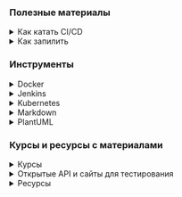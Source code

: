 ### Полезные материалы

<details Как катать CI/CD><summary>Как катать CI/CD</summary>

* [Как мы настроили CI/CD, чтобы релизить часто и без страха][habr_568612]
* [До 40 релизов в день в Enterprise: наша сool story][habr_563242]
* [Как катать релизы несколько раз в день и спать спокойно][habr_542842]
* [CI/CD DevOps Experience][ci_cd_devops_experience]
* [CI/CD Tools Comparison: A Comprehensive Guide With Examples][lambdatest_cicd] - сравнение различных CI/CD инструментов с примерами

[habr_568612]: https://habr.com/ru/company/otkritie/blog/568612/
[habr_563242]: https://habr.com/ru/company/otkritie/blog/563242/
[habr_542842]: https://habr.com/ru/company/yandex/blog/542842/
[ci_cd_devops_experience]: https://pechenek.net/devops/ci-cd-devops-experience/
[lambdatest_cicd]: https://www.lambdatest.com/learning-hub/cicd
</details>

<details Как запилить><summary>Как запилить</summary>

* [Как запилить джентльменский релиз][habr_588568]

[habr_588568]: https://habr.com/ru/amp/post/588568/
</details>

### Инструменты

<details Docker><summary>Docker</summary>

* [Шпаргалка с командами Docker][habr_336654]
* [Play with Docker — онлайн-сервис для практического знакомства с Docker][habr_334470]
* [Play with Docker][play_with_docker]
* [Почему вам не нужен sshd в Docker-контейнере][habr_237737]
* [Недостающее введение в контейнеризацию][habr_541288]
* [Podman и Buildah для пользователей Docker][habr_467105]
* [Руководство по Docker Compose для начинающих][habr_450312]
* [Изучаем Docker, часть 1: основы][habr_438796]
* [Изучаем Docker, часть 2: термины и концепции][habr_439978]
* [Изучаем Docker, часть 3: файлы Dockerfile][habr_439980]
* [Изучаем Docker, часть 4: уменьшение размеров образов и ускорение их сборки][habr_440658]
* [Изучаем Docker, часть 5: команды][habr_440660]
* [Изучаем Docker, часть 6: работа с данными][habr_441574]

[habr_336654]: https://habr.com/ru/company/flant/blog/336654/
[habr_334470]: https://habr.com/ru/company/flant/blog/334470/
[play_with_docker]: https://labs.play-with-docker.com/
[habr_237737]: https://habr.com/ru/company/infopulse/blog/237737/
[habr_541288]: https://habr.com/ru/post/541288/
[habr_467105]: https://habr.com/ru/company/redhatrussia/blog/467105/
[habr_450312]: https://habr.com/ru/company/ruvds/blog/450312/
[habr_438796]: https://habr.com/ru/company/ruvds/blog/438796/
[habr_439978]: https://habr.com/ru/company/ruvds/blog/439978/
[habr_439980]: https://habr.com/ru/company/ruvds/blog/439980/
[habr_440658]: https://habr.com/ru/company/ruvds/blog/440658/
[habr_440660]: https://habr.com/ru/company/ruvds/blog/440660/
[habr_441574]: https://habr.com/ru/company/ruvds/blog/441574/
</details>

<details Jenkins><summary>Jenkins</summary>

* [Три способа поднять Jenkins CI для ваших автотестов][jenkins_with_avtotests]

[jenkins_with_avtotests]: https://automation-remarks.com/tri-sposoba-podniat-jenkins-ci-dlia-vashikh-avtotiestov/
</details>

<details Kubernetes><summary>Kubernetes</summary>

* [Руководство по Kubernetes, часть 1: приложения, микросервисы и контейнеры][habr_438982]
* [Руководство по Kubernetes, часть 2: создание кластера и работа с ним][habr_438984]
* [CRI-O — альтернатива Docker для запуска контейнеров в Kubernetes][habr_340010]
* [Configuring CI/CD on Kubernetes with Jenkins][Kubernetes_with_jenkins]

[habr_438982]: https://habr.com/ru/company/ruvds/blog/438982/
[habr_438984]: https://habr.com/ru/company/ruvds/blog/438984/
[habr_340010]: https://habr.com/ru/company/flant/blog/340010/
[Kubernetes_with_jenkins]: https://medium.com/containerum/configuring-ci-cd-on-kubernetes-with-jenkins-89eab7234270
</details>

<details Markdown><summary>Markdown</summary>

* [Markdown Guide][markdown_guide]
* [Markdown Github Editor][markdown_github_editor]

[markdown_guide]: https://www.markdownguide.org/basic-syntax/
[markdown_github_editor]: https://jbt.github.io/markdown-editor/
</details>

<details PlantUML><summary>PlantUML</summary>

* [Официальный сайт PlantUML][plantuml_base]
* [Редактор диаграмм PlantUML № 1][plantuml_editor_1]
* [Редактор диаграмм PlantUML № 2][plantuml_editor_2]

[plantuml_base]: https://plantuml.com/ru/
[plantuml_editor_1]: https://www.planttext.com/
[plantuml_editor_2]: https://plantuml-editor.kkeisuke.com/
</details>

### Курсы и ресурсы с материалами

<details Курсы><summary>Курсы</summary>

* [Площадка freecodecamp (Eng)][freecodecamp] - обширная база курсов на различные тематики
* [Площадка W3Schools (Eng)][w3schools] - обширная база курсов на различные тематики
* [Площадка ProgLang (Rus)][proglang] - самоучитель Java, HTML, CSS
* [SQL Задачи и решения][sql_learn]
* [SQL Tutorial][w3schools_sql]
* [Java для автоматизаторов][java-auto]

[java-auto]: https://comaqa.gitbook.io/java-automation/
[freecodecamp]: https://www.freecodecamp.org/
[w3schools]: https://www.w3schools.com/
[proglang]: http://proglang.su/
[sql_learn]: http://www.sql-tutorial.ru/ru/content.html
[w3schools_sql]: https://www.w3schools.com/sql/default.asp
</details>

<details Открытые API и сайты для тестирования><summary>Открытые API и сайты для тестирования</summary>

* [Any  API][any_api] - открытые API для тестирования, как с авторизацией, так и без
* [Public Apis][github_public_apis] - репозиторий со списком публичных API по различным категориям
* [https://demoqa.com/][demoqa_com] - тестовый сайт для обучения автоматизации UI-тестирования

[any_api]: https://any-api.com/
[github_public_apis]: https://github.com/public-apis/public-apis
[demoqa_com]: https://demoqa.com/
</details>

<details Ресурсы><summary>Ресурсы</summary>

* [LambdaTest Learning Hub (Eng)][lambdatest] - Testing tutorials, guides, examples, and best practices
* [SW TEST ACADEMY (Eng)][swtestacademy] - материалы на темы тестирования, автоматизации, НТ и DevOps
* [ISTQB Foundation Level][toolsqa_istqb] - статьи на тему тестирования

[lambdatest]: https://www.lambdatest.com/learning-hub/
[swtestacademy]: https://www.swtestacademy.com/
[toolsqa_istqb]: https://www.toolsqa.com/software-testing/istqb-foundation-level/
</details>

